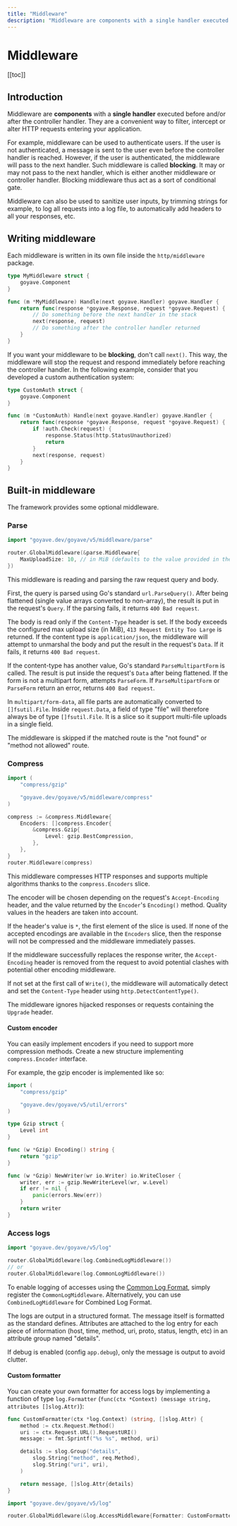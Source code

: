```yaml
---
title: "Middleware"
description: "Middleware are components with a single handler executed before and/or after the controller handler. They are a convenient way to filter, intercept or alter HTTP requests entering your application."
---
```


# Middleware

[[toc]]

## Introduction

Middleware are **components** with a **single handler** executed before and/or after the controller handler. They are a convenient way to filter, intercept or alter HTTP requests entering your application.

For example, middleware can be used to authenticate users. If the user is not authenticated, a message is sent to the user even before the controller handler is reached. However, if the user is authenticated, the middleware will pass to the next handler. Such middleware is called **blocking**. It may or may not pass to the next handler, which is either another middleware or controller handler. Blocking middleware thus act as a sort of conditional gate. 

Middleware can also be used to sanitize user inputs, by trimming strings for example, to log all requests into a log file, to automatically add headers to all your responses, etc.

## Writing middleware

Each middleware is written in its own file inside the `http/middleware` package. 

```go
type MyMiddleware struct {
	goyave.Component
}

func (m *MyMiddleware) Handle(next goyave.Handler) goyave.Handler {
	return func(response *goyave.Response, request *goyave.Request) {
		// Do something before the next handler in the stack
		next(response, request)
		// Do something after the controller handler returned
	}
}
```

If you want your middleware to be **blocking**, don't call `next()`. This way, the middleware will stop the request and respond immediately before reaching the controller handler. In the following example, consider that you developed a custom authentication system:

```go
type CustomAuth struct {
	goyave.Component
}

func (m *CustomAuth) Handle(next goyave.Handler) goyave.Handler {
	return func(response *goyave.Response, request *goyave.Request) {
		if !auth.Check(request) {
            response.Status(http.StatusUnauthorized)
            return
        }
		next(response, request)
	}
}
```

## Built-in middleware

The framework provides some optional middleware.

### Parse

```go
import "goyave.dev/goyave/v5/middleware/parse"

router.GlobalMiddleware(&parse.Middleware{
	MaxUploadSize: 10, // in MiB (defaults to the value provided in the config "server.maxUploadSize")
})
```

This middleware is reading and parsing the raw request query and body.

First, the query is parsed using Go's standard `url.ParseQuery()`. After being flattened (single value arrays converted to non-array), the result is put in the request's `Query`. If the parsing fails, it returns `400 Bad request`.

The body is read only if the `Content-Type` header is set. If the body exceeds the configured max upload size (in MiB), `413 Request Entity Too Large` is returned. If the content type is `application/json`, the middleware will attempt to unmarshal the body and put the result in the request's `Data`. If it fails, it returns `400 Bad request`.

If the content-type has another value, Go's standard `ParseMultipartForm` is called. The result is put inside the request's `Data` after being flattened. If the form is not a multipart form, attempts `ParseForm`. If `ParseMultipartForm` or `ParseForm` return
an error, returns `400 Bad request`.

In `multipart/form-data`, all file parts are automatically converted to `[]fsutil.File`. Inside `request.Data`, a field of type "file" will therefore always be of type `[]fsutil.File`. It is a slice so it support multi-file uploads in a single field.

The middleware is skipped if the matched route is the "not found" or "method not allowed" route.

### Compress

```go
import (
	"compress/gzip"

	"goyave.dev/goyave/v5/middleware/compress"
)

compress := &compress.Middleware{
	Encoders: []compress.Encoder{
		&compress.Gzip{
			Level: gzip.BestCompression,
		},
	},
}
router.Middleware(compress)
```

This middleware compresses HTTP responses and supports multiple algorithms thanks to the `compress.Encoders` slice.

The encoder will be chosen depending on the request's `Accept-Encoding` header, and the value returned by the `Encoder`'s `Encoding()` method. Quality values in the headers are taken into account.

If the header's value is `*`, the first element of the slice is used. If none of the accepted encodings are available in the `Encoders` slice, then the
response will not be compressed and the middleware immediately passes.

If the middleware successfully replaces the response writer, the `Accept-Encoding` header is removed from the request to avoid potential clashes with potential other encoding middleware.

If not set at the first call of `Write()`, the middleware will automatically detect and set the `Content-Type` header using `http.DetectContentType()`.

The middleware ignores hijacked responses or requests containing the `Upgrade` header.

#### Custom encoder

You can easily implement encoders if you need to support more compression methods. Create a new structure implementing `compress.Encoder` interface.

For example, the gzip encoder is implemented like so:
```go
import (
	"compress/gzip"

	"goyave.dev/goyave/v5/util/errors"
)

type Gzip struct {
	Level int
}

func (w *Gzip) Encoding() string {
	return "gzip"
}

func (w *Gzip) NewWriter(wr io.Writer) io.WriteCloser {
	writer, err := gzip.NewWriterLevel(wr, w.Level)
	if err != nil {
		panic(errors.New(err))
	}
	return writer
}
```

### Access logs

```go
import "goyave.dev/goyave/v5/log"

router.GlobalMiddleware(log.CombinedLogMiddleware())
// or
router.GlobalMiddleware(log.CommonLogMiddleware())
```

To enable logging of accesses using the [Common Log Format](https://en.wikipedia.org/wiki/Common_Log_Format), simply register the `CommonLogMiddleware`. Alternatively, you can use `CombinedLogMiddleware` for Combined Log Format.

The logs are output in a structured format. The message itself is formatted as the standard defines. Attributes are attached to the log entry for each piece of information (host, time, method, uri, proto, status, length, etc) in an attribute group named "details".

If debug is enabled (config `app.debug`), only the message is output to avoid clutter.

#### Custom formatter

You can create your own formatter for access logs by implementing a function of type `log.Formatter` (`func(ctx *Context) (message string, attributes []slog.Attr)`):

```go
func CustomFormatter(ctx *log.Context) (string, []slog.Attr) {
	method := ctx.Request.Method()
	uri := ctx.Request.URL().RequestURI()
	message: = fmt.Sprintf("%s %s", method, uri)

	details := slog.Group("details",
		slog.String("method", req.Method),
		slog.String("uri", uri),
	)

	return message, []slog.Attr{details}
}
```
```go
import "goyave.dev/goyave/v5/log"

router.GlobalMiddleware(&log.AccessMiddleware{Formatter: CustomFormatter})
```